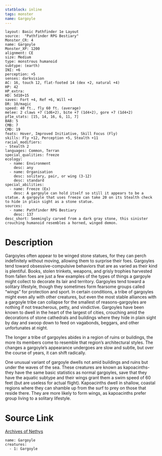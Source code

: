 ```yaml
---
statblock: inline
tags: monster
name: Gargoyle
---
```

```statblock
layout: Basic Pathfinder 1e Layout
source:  "Pathfinder RPG Bestiary"
Monster_CR: 4
name: Gargoyle
Monster_XP: 1200
alignment: CE
size: Medium
type: monstrous humanoid
subtype: (earth)
INI: +6
perception: +5
senses: darkvision
AC: 16, touch 12, flat-footed 14 (dex +2, natural +4)
HP: 42
HP_extra: 
HD: 5d10+15
saves: Fort +4, Ref +6, Will +4
DR: 10/magic
speed: 40 ft., fly 60 ft. (average)
melee: 2 claws +7 (1d6+2), bite +7 (1d4+2), gore +7 (1d4+2)
pf1e_stats: [15, 14, 16, 6, 11, 7]
BAB: 5
CMB: 7
CMD: 19
feats: Hover, Improved Initiative, Skill Focus (Fly)
skills: Fly +12, Perception +5, Stealth +11
racial_modifiers:
- Stealth 2
languages: Common, Terran
special_qualities: freeze
ecology:
  - name: Environment
    desc: any
  - name: Organisation
    desc: solitary, pair, or wing (3-12)
    desc: standard
special_abilities:
  - name: Freeze (Ex)
    desc: A gargoyle can hold itself so still it appears to be a statue. A gargoyle that uses freeze can take 20 on its Stealth check to hide in plain sight as a stone statue.
sources:
  - name: Pathfinder RPG Bestiary
    desc: 137
desc_short: Seemingly carved from a dark gray stone, this sinister crouching humanoid resembles a horned, winged demon.
```
# Description
Gargoyles often appear to be winged stone statues, for they can perch indefinitely without moving, allowing them to surprise their foes. Gargoyles tend toward obsessive-compulsive behaviors that are as varied as their kind is plentiful. Books, stolen trinkets, weapons, and grisly trophies harvested from fallen foes are just a few examples of the types of things a gargoyle might collect to decorate its lair and territory. Gargoyles tend toward a solitary lifestyle, though they sometimes form fearsome groups called “wings” for protection and sport. In certain conditions, a tribe of gargoyles might even ally with other creatures, but even the most stable alliances with a gargoyle tribe can collapse for the smallest of reasons-gargoyles are nothing if not treacherous, petty, and vindictive. Gargoyles have been known to dwell in the heart of the largest of cities, crouching amid the decorations of stone cathedrals and buildings where they hide in plain sight by day and swoop down to feed on vagabonds, beggars, and other unfortunates at night.

The longer a tribe of gargoyles abides in a region of ruins or buildings, the more its members come to resemble that region’s architectural styles. The changes a gargoyle’s appearance undergoes are slow and subtle, but over the course of years, it can shift radically.

One unusual variant of gargoyle dwells not amid buildings and ruins but under the waves of the sea. These creatures are known as kapoacinths-they have the same basic statistics as normal gargoyles, save that they have the aquatic subtype and their wings grant them a swim speed of 60 feet (but are useless for actual flight). Kapoacinths dwell in shallow, coastal regions where they can shamble up from the surf to prey on those that reside there. They are more likely to form wings, as kapoacinths prefer group living to a solitary lifestyle.
# Source Link
[Archives of Nethys](https://aonprd.com/MonsterDisplay.aspx?ItemName=Gargoyle)
```encounter-table
name: Gargoyle
creatures:
  - 1: Gargoyle
```
